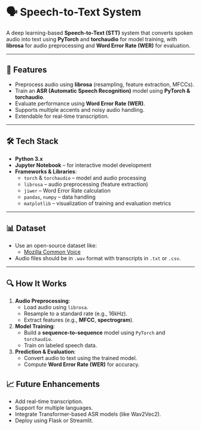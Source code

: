 # 🗣️ Speech-to-Text System

A deep learning-based **Speech-to-Text (STT)** system that converts spoken audio into text using **PyTorch** and **torchaudio** for model training, with **librosa** for audio preprocessing and **Word Error Rate (WER)** for evaluation.

---

## 🚀 Features
- Preprocess audio using **librosa** (resampling, feature extraction, MFCCs).
- Train an **ASR (Automatic Speech Recognition)** model using **PyTorch & torchaudio**.
- Evaluate performance using **Word Error Rate (WER)**.
- Supports multiple accents and noisy audio handling.
- Extendable for real-time transcription.

---

## 🛠 Tech Stack
- **Python 3.x**
- **Jupyter Notebook** – for interactive model development
- **Frameworks & Libraries**:
  - `torch` & `torchaudio` – model and audio processing
  - `librosa` – audio preprocessing (feature extraction)
  - `jiwer` – Word Error Rate calculation
  - `pandas`, `numpy` – data handling
  - `matplotlib` – visualization of training and evaluation metrics

---

## 📊 Dataset
- Use an open-source dataset like:
  - [Mozilla Common Voice](https://commonvoice.mozilla.org/)
- Audio files should be in `.wav` format with transcripts in `.txt` or `.csv`.

---

## 🔍 How It Works
1. **Audio Preprocessing**:
   - Load audio using `librosa`.
   - Resample to a standard rate (e.g., 16kHz).
   - Extract features (e.g., **MFCC**, **spectrogram**).
2. **Model Training**:
   - Build a **sequence-to-sequence** model using `PyTorch` and `torchaudio`.
   - Train on labeled speech data.
3. **Prediction & Evaluation**:
   - Convert audio to text using the trained model.
   - Compute **Word Error Rate (WER)** for accuracy.
  
## 📈 Future Enhancements
   - Add real-time transcription.
   - Support for multiple languages.
   - Integrate Transformer-based ASR models (like Wav2Vec2).
   - Deploy using Flask or Streamlit.

